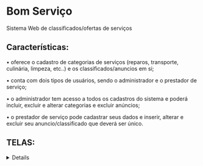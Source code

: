 # Bom Serviço

Sistema Web de classificados/ofertas de serviços

## Características: 

• oferece o cadastro de categorias de serviços (reparos, transporte, culinária, limpeza, etc..) e os classificados/anuncios em si;

• conta com dois tipos de usuários, sendo o administrador e o prestador de serviço;

• o administrador tem acesso a todos os cadastros do sistema e poderá incluir, excluir e alterar categorias e excluir anúncios;

• o prestador de serviço pode cadastrar seus dados e inserir, alterar e excluir seu anuncio/classificado que deverá ser único.

## TELAS:

<details>
  
  Página inicial
  
  ![Página Inicial](https://user-images.githubusercontent.com/63561594/140588408-1ba082f7-cf21-4eac-843c-3aaf3fae9e05.png)
  
  "Ver Mais" - Informaçãoes do Anúncio
  
  ![Informações do Anúncio](https://user-images.githubusercontent.com/63561594/140588436-5c65dd63-c565-4bce-ad95-530141727760.png)
  
  Painel do usuário anunciante
  
  ![Painel do usuário anunciante](https://user-images.githubusercontent.com/63561594/140588467-1dcc8005-51f5-4274-8aa5-8c678934b63a.png)
  
  Painel do administrador
  
  ![Painel do administrador](https://user-images.githubusercontent.com/63561594/140588482-f9d8217c-33cf-4130-bb74-cb3f14cd8326.png) 
  
  ![painel_adm_2](https://user-images.githubusercontent.com/63561594/140588489-1872e781-116d-4e3f-9717-ff3802082a3d.png)
    
  Cadastro de usuário
  
  ![Cadastro de usuário](https://user-images.githubusercontent.com/63561594/140588494-0537003a-4103-4d64-981b-fc2776c3b514.png)
  
  Login
  
  ![Login](https://user-images.githubusercontent.com/63561594/140588497-bc443feb-2f21-4c4e-92a0-b82f5e5efd41.png)
</details>
